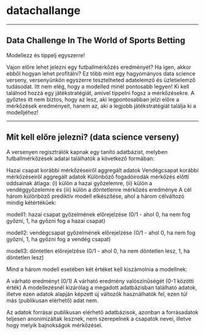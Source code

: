 # datachallange

---------------------------------------
Data Challenge In The World of Sports Betting
---------------------------------------

Modellezz és tippelj egyszerre!

Vajon előre lehet jelezni egy futballmérkőzés eredményét? Ha igen, akkor ebből hogyan lehet profitálni? Ez több mint egy hagyományos data science verseny, versenyünkön egyszerre tesztelheted adatelemző és üzletielemző tudásodat. Itt nem elég, hogy a modelled minél pontosabb legyen! Ki kell találnod hozzá egy játékstratégiát, amivel tippelni fogsz a mérkőzésekre. A győztes itt nem biztos, hogy az lesz, aki legpontosabban jelzi előre a mérkőzések eredményeit, hanem az, aki a legjobb játékstratégiát találja ki a modelljéhez!

---------------------------------------
Mit kell előre jelezni? (data science verseny)
---------------------------------------

A versenyen regisztrálók kapnak egy tanító adatbázist, melyben futballmérkőzések adatai találhatók a következő formában:

Hazai csapat korábbi mérkőzéseiről aggregált adatok
Vendégcsapat korábbi mérkőzéseiről aggregált adatok
Különböző fogadóirodák mérkőzés előtti oddsainak átlaga: (i) külön a hazai győzelemre, (ii) külön a vendéggyőzelemre és (iii) külön a döntetlenre mérkőzés eredménye
A cél három különböző prediktív modell elkészítése, ahol a három célváltozó mindig kétértékűek:

modell1: hazai csapat győzelmének előrejelzése (0/1 - ahol 0, ha nem fog győzni, 1, ha győzni fog a hazai csapat)

modell2: vendégcsapat győzelmének előrejelzése (0/1 - ahol 0, ha nem fog győzni, 1, ha győzni fog a vendég csapat)

modell3: döntetlen előrejelzése (0/1 - ahol 0, ha nem döntetlen lesz, 1, ha döntetlen lesz)

Mind a három modell esetében két értéket kell kiszámolnia a modellnek:

A várható eredményt (0/1)
A várható eredmény valószínűségét (0-1 közötti érték)
A modellezésnél kizárólag a megadott adatbázisban található adatok, illetve ezen adatok alapján képzett új változók használhatók fel, ezen túl más (publikusan elérhető) adat nem. 

Az adatok forrásai publikusan elérhető adatbázisok, azonban a forrásadatok teljesen anonimizáltak lesznek, nem szerepelnek a csapatok nevei, illetve hogy melyik bajnokságok mérkőzései.  